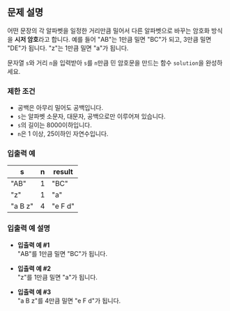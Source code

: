 ## 문제 설명

어떤 문장의 각 알파벳을 일정한 거리만큼 밀어서 다른 알파벳으로 바꾸는 암호화 방식을 **시저 암호**라고 합니다. 예를 들어 "AB"는 1만큼 밀면 "BC"가 되고, 3만큼 밀면 "DE"가 됩니다. "z"는 1만큼 밀면 "a"가 됩니다. 

문자열 `s`와 거리 `n`을 입력받아 `s`를 `n`만큼 민 암호문을 만드는 함수 `solution`을 완성하세요.

### 제한 조건
- 공백은 아무리 밀어도 공백입니다.
- `s`는 알파벳 소문자, 대문자, 공백으로만 이루어져 있습니다.
- `s`의 길이는 8000이하입니다.
- `n`은 1 이상, 25이하인 자연수입니다.

### 입출력 예

| s          | n  | result    |
|------------|----|-----------|
| "AB"       | 1  | "BC"      |
| "z"        | 1  | "a"       |
| "a B z"    | 4  | "e F d"   |

### 입출력 예 설명

- **입출력 예 #1**  
  "AB"를 1만큼 밀면 "BC"가 됩니다.
  
- **입출력 예 #2**  
  "z"를 1만큼 밀면 "a"가 됩니다.
  
- **입출력 예 #3**  
  "a B z"를 4만큼 밀면 "e F d"가 됩니다.
